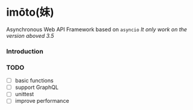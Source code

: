 # imōto(妹)
Asynchronous Web API Framework based on `asyncio`
*It only work on the version aboved 3.5*

### Introduction


### TODO

- [ ] basic functions
- [ ] support GraphQL
- [ ] unittest
- [ ] improve performance
